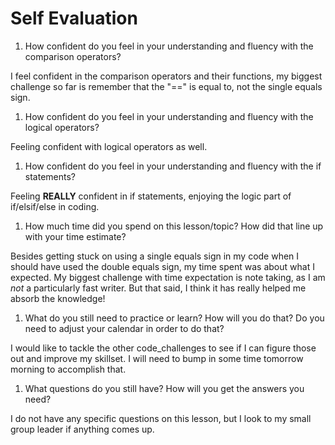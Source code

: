 # Self Evaluation

1. How confident do you feel in your understanding and fluency with the comparison operators?

I feel confident in the comparison operators and their functions, my biggest challenge so far is remember that the "==" is equal to, not the single equals sign.

1. How confident do you feel in your understanding and fluency with the logical operators?

Feeling confident with logical operators as well.

1. How confident do you feel in your understanding and fluency with the if statements?

Feeling **REALLY** confident in if statements, enjoying the logic part of if/elsif/else in coding.

1. How much time did you spend on this lesson/topic? How did that line up with your time estimate?

Besides getting stuck on using a single equals sign in my code when I should have used the double equals sign, my time spent was about what I expected.  My biggest challenge with time expectation is note taking, as I am *not* a particularly fast writer.  But that said, I think it has really helped me absorb the knowledge!


1. What do you still need to practice or learn? How will you do that? Do you need to adjust your calendar in order to do that?

I would like to tackle the other code_challenges to see if I can figure those out and improve my skillset.  I will need to bump in some time tomorrow morning to accomplish that.


1. What questions do you still have? How will you get the answers you need?

I do not have any specific questions on this lesson, but I look to my small group leader if anything comes up.
